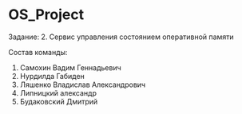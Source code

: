 # OS_Project

Задание:
2. Сервис управления состоянием оперативной памяти

Состав команды:
1) Самохин Вадим Геннадьевич
2) Нурдилда Габиден
3) Ляшенко Владислав Александрович
4) Липницкий александр
5) Будаковский Дмитрий
